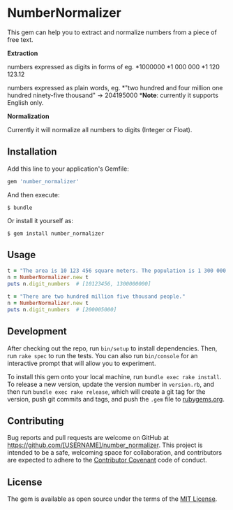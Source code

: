 # NumberNormalizer

This gem can help you to extract and normalize numbers from a piece of free text.

__Extraction__

   numbers expressed as digits in forms of eg.
     *1000000
     *1 000 000
     *1 120 123.12

   numbers expressed as plain words, eg.
     *"two hundred and four million one hundred ninety-five thousand" -> 204195000
     *__Note__: currently it supports English only.

__Normalization__

   Currently it will normalize all numbers to digits (Integer or Float).

## Installation

Add this line to your application's Gemfile:

```ruby
gem 'number_normalizer'
```

And then execute:

    $ bundle

Or install it yourself as:

    $ gem install number_normalizer

## Usage

```ruby
t = "The area is 10 123 456 square meters. The population is 1 300 000 000."
n = NumberNormalizer.new t
puts n.digit_numbers  # [10123456, 1300000000]
```

```ruby
t = "There are two hundred million five thousand people."
n = NumberNormalizer.new t
puts n.digit_numbers  # [200005000]
```

## Development

After checking out the repo, run `bin/setup` to install dependencies. Then, run `rake spec` to run the tests. You can also run `bin/console` for an interactive prompt that will allow you to experiment.

To install this gem onto your local machine, run `bundle exec rake install`. To release a new version, update the version number in `version.rb`, and then run `bundle exec rake release`, which will create a git tag for the version, push git commits and tags, and push the `.gem` file to [rubygems.org](https://rubygems.org).

## Contributing

Bug reports and pull requests are welcome on GitHub at https://github.com/[USERNAME]/number_normalizer. This project is intended to be a safe, welcoming space for collaboration, and contributors are expected to adhere to the [Contributor Covenant](http://contributor-covenant.org) code of conduct.


## License

The gem is available as open source under the terms of the [MIT License](http://opensource.org/licenses/MIT).

